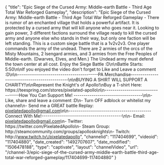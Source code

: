 {
    "title": "Epic Siege of the Cursed Army: Middle-earth Battle  - Third Age Total War Reforged Gameplay",
    "description": "Epic Siege of the Cursed Army: Middle-earth Battle  - Third Age Total War Reforged Gameplay - There is rumor of an enchanted village that holds a powerful artifact.  It is protected by a cursed army that will kill anyone who goes near it.  Looking to gain power, 3 different factions surround the village ready to kill the cursed army and anyone else who stands in their way, but only one faction will be left standing.  This is a custom siege battle that is a 1v2v2v3.  One player commands the army of the undead.  There are 2 armies of the orcs of the Misty Mountains, 2 Isengard armies, and 3 armies from the Free Peoples of Middle-earth. (Dwarves, Elves, and Men.) The Undead army must defend the town center at all cost.  Enjoy the Siege Battle :D\n\nBattle Starts: 5:50\n\nIf you enjoyed the video don't forget to Like and Leave a comment :D\n\n-----------------------------------------PA Merchandise----------------------------------------------\n\nBUYING A SHIRT WILL SUPPORT A CHARITY!\n\nRepresent the Knight's of Apollo!\nBuy a T-shirt Here: https:\/\/teespring.com\/stores\/pixelated-apollo\n\n----------------------------------How You Can Support Me! -----------------------------------\n\n- Like, share and leave a comment :D\n- Turn OFF adblock or whitelist my channel\n- Send me a GREAT battle Replay: pixelatedapollo@gmail.com\n\n------------------------------------------Connect With Me!-----------------------------------------\n\n- Email: pixelatedapollo@gmail.com\n- Twitter: https:\/\/twitter.com\/PixelatedApollo\n- Steam Group:  http:\/\/steamcommunity.com\/groups\/apollosknights\n- Twitch: http:\/\/www.twitch.tv\/pixelatedapollo",
    "channelid": "117404699",
    "videoid": "117404880",
    "date_created": "1492707607",
    "date_modified": "1506478188",
    "type": "captivate",
    "layout": "channelVideo",
    "url": "\/channel-3\/epic-siege-of-the-cursed-army-middle-earth-battle-third-age-total-war-reforged-gameplay\/117404699-117404880"
}